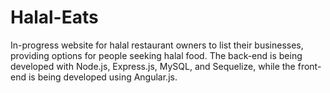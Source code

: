 # Halal-Eats
In-progress website for halal restaurant owners to list their businesses, providing options for people seeking halal food. The back-end is being developed with Node.js, Express.js, MySQL, and Sequelize, while the front-end is being developed using Angular.js.




